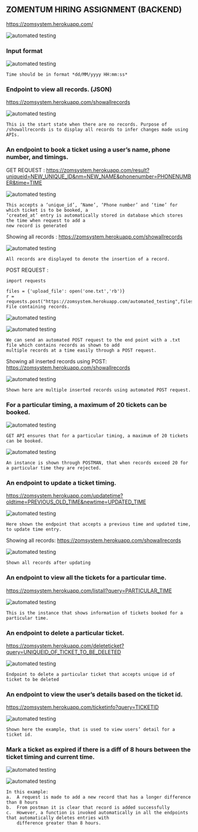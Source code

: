 ## ZOMENTUM HIRING ASSIGNMENT (BACKEND)

https://zomsystem.herokuapp.com/

![automated testing](/Images/11.png)  

### Input format

![automated testing](/Images/format.png)  

    Time should be in format *dd/MM/yyyy HH:mm:ss*

### Endpoint to view all records. (JSON)

https://zomsystem.herokuapp.com/showallrecords

![automated testing](/Images/beforeinsertion.png)  

    This is the start state when there are no records. Purpose of /showallrecords is to display all records to infer changes made using APIs.

### An endpoint to book a ticket using a user’s name, phone number, and timings.

GET REQUEST : https://zomsystem.herokuapp.com/result?uniqueid=NEW_UNIQUE_ID&nm=NEW_NAME&phonenumber=PHONENUMBER&time=TIME

![automated testing](/Images/1.png)  

    This accepts a ‘unique_id’, ‘Name’, ‘Phone number’ and ‘time’ for which ticket is to be booked, a 
    ‘created_at’ entry is automatically stored in database which stores the time when request to add a
    new record is generated

Showing all records : https://zomsystem.herokuapp.com/showallrecords

![automated testing](/Images/2.png)  

    All records are displayed to denote the insertion of a record.

POST REQUEST : 

    import requests
    
    files = {'upload_file': open('one.txt','rb')}
    r = requests.post("https://zomsystem.herokuapp.com/automated_testing",files=files)#Text File containing records.

![automated testing](/Images/onetext.png)  

![automated testing](/Images/multiplepostrecords.png)  

    We can send an automated POST request to the end point with a .txt file which contains records as shown to add 
    multiple records at a time easily through a POST request.

Showing all inserted records using POST: https://zomsystem.herokuapp.com/showallrecords

![automated testing](/Images/4.png)  

    Shown here are multiple inserted records using automated POST request.

### For a particular timing, a maximum of 20 tickets can be booked.

![automated testing](/Images/20full.png)  

    GET API ensures that for a particular timing, a maximum of 20 tickets can be booked.

![automated testing](/Images/20limitxceeded.png) 

    An instance is shown through POSTMAN, that when records exceed 20 for a particular time they are rejected.

### An endpoint to update a ticket timing.

https://zomsystem.herokuapp.com/updatetime?oldtime=PREVIOUS_OLD_TIME&newtime=UPDATED_TIME

![automated testing](/Images/5.png)  

    Here shown the endpoint that accepts a previous time and updated time, to update time entry.

Showing all records: https://zomsystem.herokuapp.com/showallrecords

![automated testing](/Images/6.png)  

    Shown all records after updating

### An endpoint to view all the tickets for a particular time.

https://zomsystem.herokuapp.com/listall?query=PARTICULAR_TIME

![automated testing](/Images/7.png)  

    This is the instance that shows information of tickets booked for a particular time.

### An endpoint to delete a particular ticket.

https://zomsystem.herokuapp.com/deleteticket?query=UNIQUEID_OF_TICKET_TO_BE_DELETED

![automated testing](/Images/8.png)  

    Endpoint to delete a particular ticket that accepts unique id of ticket to be deleted

### An endpoint to view the user’s details based on the ticket id.

https://zomsystem.herokuapp.com/ticketinfo?query=TICKETID

![automated testing](/Images/9.png)  

    Shown here the example, that is used to view users’ detail for a ticket id.

### Mark a ticket as expired if there is a diff of 8 hours between the ticket timing and current time.

![automated testing](/Images/8hrold.png)

![automated testing](/Images/autodel.png)  

    In this example:
    a.	A request is made to add a new record that has a longer difference than 8 hours
    b.	From postman it is clear that record is added successfully
    c.	However, a function is invoked automatically in all the endpoints that automatically deletes entries with 
        difference greater than 8 hours.




